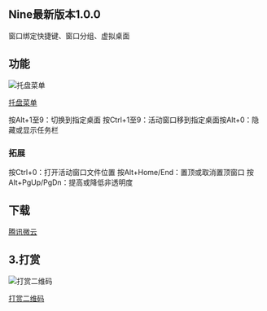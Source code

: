 ## Nine最新版本1.0.0
窗口绑定快捷键、窗口分组、虚拟桌面


## 功能
![托盘菜单](https://meta.appinn.net/uploads/default/original/2X/b/b404dfd0495fd59bab694a91f63ed3eca8fb4d1e.png)

[托盘菜单](https://meta.appinn.net/uploads/default/original/2X/b/b404dfd0495fd59bab694a91f63ed3eca8fb4d1e.png)

按Alt+1至9：切换到指定桌面
按Ctrl+1至9：活动窗口移到指定桌面按Alt+0：隐藏或显示任务栏
### 拓展
按Ctrl+0：打开活动窗口文件位置
按Alt+Home/End：置顶或取消置顶窗口
按Alt+PgUp/PgDn：提高或降低非透明度

## 下载

[腾讯微云](https://share.weiyun.com/dtRgxHJB)

## 3.打赏

![打赏二维码](https://s1.ax1x.com/2020/10/11/0cXcRO.png)

[打赏二维码](https://s1.ax1x.com/2020/10/11/0cXcRO.png)
